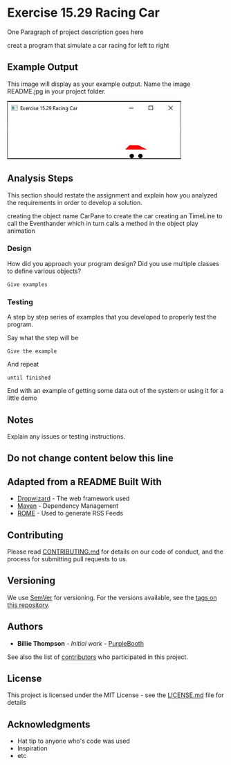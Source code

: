 # Exercise 15.29 Racing Car

One Paragraph of project description goes here

creat a program that simulate a car racing for left to right
## Example Output

This image will display as your example output. Name the image README.jpg in your project folder.

![Sample Output](car1.jpg)

## Analysis Steps

This section should restate the assignment and explain how you analyzed the requirements in order 
to develop a solution.

creating the object name CarPane to create the car
creating an TimeLine to call the Eventhander which in turn calls a method in the object
play animation


### Design

How did you approach your program design? Did you use multiple classes to define various objects?

```
Give examples
```

### Testing

A step by step series of examples that you developed to properly test the program. 

Say what the step will be

```
Give the example
```

And repeat

```
until finished
```

End with an example of getting some data out of the system or using it for a little demo

## Notes

Explain any issues or testing instructions.

## Do not change content below this line
## Adapted from a README Built With

* [Dropwizard](http://www.dropwizard.io/1.0.2/docs/) - The web framework used
* [Maven](https://maven.apache.org/) - Dependency Management
* [ROME](https://rometools.github.io/rome/) - Used to generate RSS Feeds

## Contributing

Please read [CONTRIBUTING.md](https://gist.github.com/PurpleBooth/b24679402957c63ec426) for details on our code of conduct, and the process for submitting pull requests to us.

## Versioning

We use [SemVer](http://semver.org/) for versioning. For the versions available, see the [tags on this repository](https://github.com/your/project/tags). 

## Authors

* **Billie Thompson** - *Initial work* - [PurpleBooth](https://github.com/PurpleBooth)

See also the list of [contributors](https://github.com/your/project/contributors) who participated in this project.

## License

This project is licensed under the MIT License - see the [LICENSE.md](LICENSE.md) file for details

## Acknowledgments

* Hat tip to anyone who's code was used
* Inspiration
* etc

